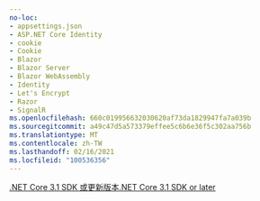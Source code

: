 ```yaml
---
no-loc:
- appsettings.json
- ASP.NET Core Identity
- cookie
- Cookie
- Blazor
- Blazor Server
- Blazor WebAssembly
- Identity
- Let's Encrypt
- Razor
- SignalR
ms.openlocfilehash: 660c019956632030620af73da1829947fa7a039b
ms.sourcegitcommit: a49c47d5a573379effee5c6b6e36f5c302aa756b
ms.translationtype: MT
ms.contentlocale: zh-TW
ms.lasthandoff: 02/16/2021
ms.locfileid: "100536356"
---
```

[<span data-ttu-id="96b08-101">.NET Core 3.1 SDK 或更新版本</span><span class="sxs-lookup"><span data-stu-id="96b08-101">.NET Core 3.1 SDK or later</span></span>](https://dotnet.microsoft.com/download/dotnet-core/3.1)
